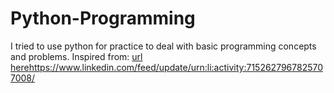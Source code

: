 # Python-Programming

I tried to use python for practice to deal with basic programming concepts and problems.
Inspired from: [url here](https://www.linkedin.com/feed/update/urn:li:activity:7152627967825707008/)https://www.linkedin.com/feed/update/urn:li:activity:7152627967825707008/
